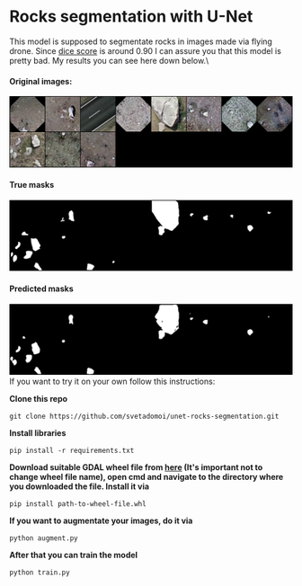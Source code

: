 # Rocks segmentation with U-Net
This model is supposed to segmentate rocks in images made via flying drone. Since [dice score](https://en.wikipedia.org/wiki/S%C3%B8rensen%E2%80%93Dice_coefficient) is around 0.90 I can assure you that this model is pretty bad. 
My results you can see here down below.\
#### Original images:
![Original images](img/16_orig.png)
#### True masks
![True masks](img/16_true.png)
#### Predicted masks
![Predicted masks](img/16_pred.png)
If you want to try it on your own follow this instructions:

**Clone this repo**
```
git clone https://github.com/svetadomoi/unet-rocks-segmentation.git
```
**Install libraries**
```
pip install -r requirements.txt
```

**Download suitable GDAL wheel file from [here](https://www.lfd.uci.edu/~gohlke/pythonlibs/#gdal) (It's important not to change wheel file name), open cmd and navigate to the directory where you downloaded the file. Install it via**
```
pip install path-to-wheel-file.whl
```

**If you want to augmentate your images, do it via**
```
python augment.py
```
**After that you can train the model**
```
python train.py
```